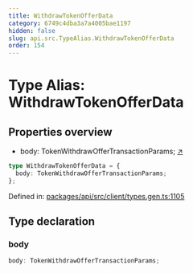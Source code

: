```yaml
---
title: WithdrawTokenOfferData
category: 6749c4dba3a7a4005bae1197
hidden: false
slug: api.src.TypeAlias.WithdrawTokenOfferData
order: 154
---
```


# Type Alias: WithdrawTokenOfferData

## Properties overview

- body:  TokenWithdrawOfferTransactionParams; [↗](#body)

```ts
type WithdrawTokenOfferData = {
  body: TokenWithdrawOfferTransactionParams;
};
```

Defined in: [packages/api/src/client/types.gen.ts:1105](https://github.com/zkcloudworker/minatokens-lib/blob/main/packages/api/src/client/types.gen.ts#L1105)

## Type declaration

### body

```ts
body: TokenWithdrawOfferTransactionParams;
```
